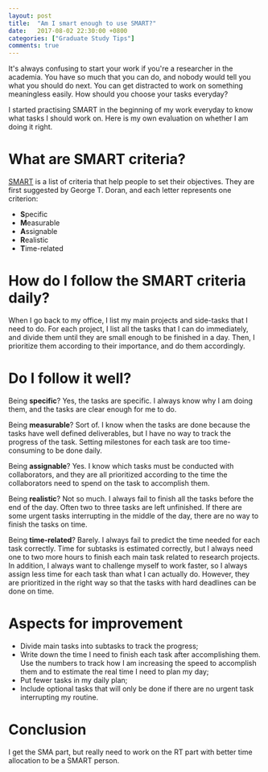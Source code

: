 ```yaml
---
layout: post
title:  "Am I smart enough to use SMART?"
date:   2017-08-02 22:30:00 +0800
categories: ["Graduate Study Tips"]
comments: true
---
```


It's always confusing to start your work if you're a researcher in the academia. You have so much that you can do, and nobody would tell you what you should do next. You can get distracted to work on something meaningless easily. How should you choose your tasks everyday?

I started practising SMART in the beginning of my work everyday to know what tasks I should work on. Here is my own evaluation on whether I am doing it right.

# What are SMART criteria?

[SMART](https://en.wikipedia.org/wiki/SMART_criteria) is a list of criteria that help people to set their objectives. They are first suggested by George T. Doran, and each letter represents one criterion:

* **S**pecific
* **M**easurable
* **A**ssignable
* **R**ealistic
* **T**ime-related

# How do I follow the SMART criteria daily?

When I go back to my office, I list my main projects and side-tasks that I need to do. For each project, I list all the tasks that I can do immediately, and divide them until they are small enough to be finished in a day. Then, I prioritize them according to their importance, and do them accordingly.

# Do I follow it well?

Being __specific__? Yes, the tasks are specific. I always know why I am doing them, and the tasks are clear enough for me to do.

Being __measurable__? Sort of. I know when the tasks are done because the tasks have well defined deliverables, but I have no way to track the progress of the task. Setting milestones for each task are too time-consuming to be done daily.

Being __assignable__? Yes. I know which tasks must be conducted with collaborators, and they are all prioritized according to the time the collaborators need to spend on the task to accomplish them.

Being __realistic__? Not so much. I always fail to finish all the tasks before the end of the day. Often two to three tasks are left unfinished. If there are some urgent tasks interrupting in the middle of the day, there are no way to finish the tasks on time.

Being __time-related__? Barely. I always fail to predict the time needed for each task correctly. Time for subtasks is estimated correctly, but I always need one to two more hours to finish each main task related to research projects. In addition, I always want to challenge myself to work faster, so I always assign less time for each task than what I can actually do. However, they are prioritized in the right way so that the tasks with hard deadlines can be done on time.

# Aspects for improvement

* Divide main tasks into subtasks to track the progress;
* Write down the time I need to finish each task after accomplishing them. Use the numbers to track how I am increasing the speed to accomplish them and to estimate the real time I need to plan my day;
* Put fewer tasks in my daily plan;
* Include optional tasks that will only be done if there are no urgent task interrupting my routine. 

# Conclusion

I get the SMA part, but really need to work on the RT part with better time allocation to be a SMART person.
